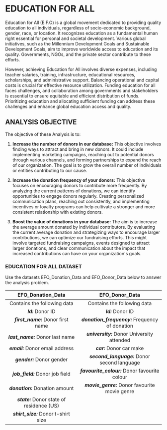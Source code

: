 # EDUCATION FOR ALL

Education for All (E.F.O) is a global movement dedicated to providing quality education to all individuals, regardless of socio-economic background, gender, race, or location. It recognizes education as a fundamental human right essential for personal and societal development. Various global initiatives, such as the Millennium Development Goals and Sustainable Development Goals, aim to improve worldwide access to education and its quality. Governments, NGOs, and the private sector contribute to these efforts.

However, achieving Education for All involves diverse expenses, including teacher salaries, training, infrastructure, educational resources, scholarships, and administrative support. Balancing operational and capital costs is crucial for effective resource utilization. Funding education for all faces challenges, and collaboration among governments and stakeholders is essential to ensure equitable and efficient distribution of funds. Prioritizing education and allocating sufficient funding can address these challenges and enhance global education access and quality.

## ANALYSIS OBJECTIVE
The objective of these Analysis is to:
1.	**Increase the number of donors in our database:**
This objective involves finding ways to attract and bring in new donors. It could include implementing marketing campaigns, reaching out to potential donors through various channels, and forming partnerships to expand the reach of our organization. The goal is to grow the overall number of individuals or entities contributing to our cause.

2.	**Increase the donation frequency of your donors:**
This objective focuses on encouraging donors to contribute more frequently. By analyzing the current patterns of donations, we can identify opportunities to engage donors regularly. Creating personalized communication plans, reaching out consistently, and implementing incentives or loyalty programs can help cultivate a stronger and more consistent relationship with existing donors.

3.	**Boost the value of donations in your database:**
The aim is to increase the average amount donated by individual contributors. By evaluating the current average donation and strategizing ways to encourage larger contributions, we can optimize our fundraising efforts. This might involve targeted fundraising campaigns, events designed to attract larger donations, and clear communication about the impact that increased contributions can have on your organization's goals.

### EDUCATION FOR ALL DATASET
Use the datasets EFO_Donation_Data and EFO_Donor_Data below to answer the analysis problem. 

| EFO_Donation_Data | EFO_Donor_Data | 
| :----: | :----: |
| Contains the following data |Contains the following data |
|***Id:*** Donor ID |***Id:*** Donor ID |
| ***first_name:*** Donor first name |***donation_frequency:*** Frequency of donation |
| ***last_name:*** Donor last name | ***university:*** Donor University attended
| ***email:*** Donor email address | ***car:*** Donor car make |
| ***gender:*** Donor gender | ***second_language:*** Donor second language |
| ***job_field:*** Donor job field | ***favourite_colour:*** Donor favourite colour |
| ***donation:*** Donation amount| ***movie_genre:*** Donor favourite movie genre |
| ***state:*** Donor state of residence (US) | |
| ***shirt_size:***  Donor t-shirt size | 
